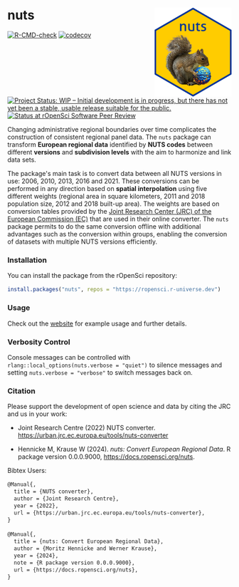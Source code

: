 # nuts <img src="man/figures/logo.png" align="right" height="200"/>

  <!-- badges: start -->
  [![R-CMD-check](https://github.com/AAoritz/nuts/actions/workflows/R-CMD-check.yaml/badge.svg)](https://github.com/AAoritz/nuts/actions/workflows/R-CMD-check.yaml)
  [![codecov](https://codecov.io/gh/AAoritz/nuts/graph/badge.svg?token=UXSUFJOD2U)](https://codecov.io/gh/AAoritz/nuts)
  [![Project Status: WIP – Initial development is in progress, but there has not yet been a stable, usable release suitable for the public.](https://www.repostatus.org/badges/latest/wip.svg)](https://www.repostatus.org/#wip)
  [![Status at rOpenSci Software Peer Review](https://badges.ropensci.org/623_status.svg)](https://github.com/ropensci/software-review/issues/623)
  <!-- badges: end -->

Changing administrative regional boundaries over time complicates the construction of consistent regional panel data. The `nuts` package can transform **European regional data** identified by **NUTS codes** between different **versions** and **subdivision levels** with the aim to harmonize and link data sets. 

The package's main task is to convert data between all NUTS versions in use: 2006, 2010, 2013, 2016 and 2021. These conversions can be performed in any direction based on **spatial interpolation** using five different weights (regional area in square kilometers, 2011 and 2018 population size, 2012 and 2018 built-up area). The weights are based on conversion tables provided by the [Joint Research Center (JRC) of the European Commission (EC)](https://urban.jrc.ec.europa.eu/tools/nuts-converter) that are used in their online converter. The `nuts` package permits to do the same conversion offline with additional advantages such as the conversion within groups, enabling the conversion of datasets with multiple NUTS versions efficiently.

### Installation

You can install the package from the rOpenSci repository:

``` r
install.packages("nuts", repos = "https://ropensci.r-universe.dev")
```

### Usage

Check out the [website](https://docs.ropensci.org/nuts) for example usage and further details.

### Verbosity Control

Console messages can be controlled with `rlang::local_options(nuts.verbose = "quiet")` to silence messages and setting `nuts.verbose = "verbose"` to switch messages back on.


### Citation

Please support the development of open science and data by citing the JRC and us in your work:

-   Joint Research Centre (2022) NUTS converter. <https://urban.jrc.ec.europa.eu/tools/nuts-converter>

-   Hennicke M, Krause W (2024). _nuts: Convert European Regional Data_. R package version 0.0.0.9000, <https://docs.ropensci.org/nuts>.


Bibtex Users:

```         
@Manual{,
  title = {NUTS converter},
  author = {Joint Research Centre},
  year = {2022},
  url = {https://urban.jrc.ec.europa.eu/tools/nuts-converter},
}

@Manual{,
  title = {nuts: Convert European Regional Data},
  author = {Moritz Hennicke and Werner Krause},
  year = {2024},
  note = {R package version 0.0.0.9000},
  url = {https://docs.ropensci.org/nuts},
}
```
